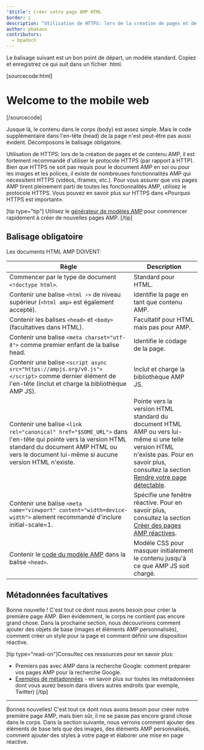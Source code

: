 ```yaml
---
'$title': Créer votre page AMP HTML
$order: 1
description: "Utilisation de HTTPS: lors de la création de pages et de contenu AMP, il est fortement recommandé d'utiliser le protocole HTTPS (par rapport à HTTP). Bien que HTTPS ne soit pas requis pour le document AMP lui-même ou ..."
author: pbakaus
contributors:
  - bpaduch
---
```


Le balisage suivant est un bon point de départ, un modèle standard. Copiez et enregistrez ce qui suit dans un fichier .html.

[sourcecode:html]

<!doctype html>
<html amp lang="en">
  <head>
    <meta charset="utf-8">
    <script async src="https://ampjs.org/v0.js"></script>
    <title>Hello, AMPs</title>
    <link rel="canonical" href="{{doc.url}}">
    <meta name="viewport" content="width=device-width">
    <script type="application/ld+json">
      {
        "@context": "http://schema.org",
        "@type": "NewsArticle",
        "headline": "Open-source framework for publishing content",
        "datePublished": "2015-10-07T12:02:41Z",
        "image": [
          "logo.jpg"
        ]
      }
    </script>
    <style amp-boilerplate>body{-webkit-animation:-amp-start 8s steps(1,end) 0s 1 normal both;-moz-animation:-amp-start 8s steps(1,end) 0s 1 normal both;-ms-animation:-amp-start 8s steps(1,end) 0s 1 normal both;animation:-amp-start 8s steps(1,end) 0s 1 normal both}@-webkit-keyframes -amp-start{from{visibility:hidden}to{visibility:visible}}@-moz-keyframes -amp-start{from{visibility:hidden}to{visibility:visible}}@-ms-keyframes -amp-start{from{visibility:hidden}to{visibility:visible}}@-o-keyframes -amp-start{from{visibility:hidden}to{visibility:visible}}@keyframes -amp-start{from{visibility:hidden}to{visibility:visible}}</style><noscript><style amp-boilerplate>body{-webkit-animation:none;-moz-animation:none;-ms-animation:none;animation:none}</style></noscript>
  </head>
  <body>
    <h1>Welcome to the mobile web</h1>
  </body>
</html>
[/sourcecode]

Jusque là, le contenu dans le corps (body) est assez simple. Mais le code supplémentaire dans l'en-tête (head) de la page n'est peut-être pas aussi évident. Décomposons le balisage obligatoire.

Utilisation de HTTPS: lors de la création de pages et de contenu AMP, il est fortement recommandé d'utiliser le protocole HTTPS (par rapport à HTTP). Bien que HTTPS ne soit pas requis pour le document AMP en soi ou pour les images et les polices, il existe de nombreuses fonctionnalités AMP qui nécessitent HTTPS (vidéos, iframes, etc.). Pour vous assurer que vos pages AMP tirent pleinement parti de toutes les fonctionnalités AMP, utilisez le protocole HTTPS. Vous pouvez en savoir plus sur HTTPS dans <a>«Pourquoi HTTPS est important»</a>.

[tip type="tip"] Utilisez le [générateur de modèles AMP](https://g.co/ampdemo) pour commencer rapidement à créer de nouvelles pages AMP. [/tip]

## Balisage obligatoire

Les documents HTML AMP DOIVENT:

| Règle                                                                                                                                                                                                    | Description                                                                                                                                                                                                                                                                |
| -------------------------------------------------------------------------------------------------------------------------------------------------------------------------------------------------------- | -------------------------------------------------------------------------------------------------------------------------------------------------------------------------------------------------------------------------------------------------------------------------- |
| Commencer par le type de document `<!doctype html>`.                                                                                                                                                     | Standard pour HTML.                                                                                                                                                                                                                                                        |
| Contenir une balise `<html ⚡>` de niveau supérieur (`<html amp>` est également accepté).                                                                                                                | Identifie la page en tant que contenu AMP.                                                                                                                                                                                                                                 |
| Contenir les balises `<head>` et `<body>` (facultatives dans HTML).                                                                                                                                      | Facultatif pour HTML mais pas pour AMP.                                                                                                                                                                                                                                    |
| Contenir une balise `<meta charset="utf-8">` comme premier enfant de la balise head.                                                                                                                     | Identifie le codage de la page.                                                                                                                                                                                                                                            |
| Contenir une balise `<script async src="https://ampjs.org/v0.js"></script>` comme dernier élément de l'en-tête (inclut et charge la bibliothèque AMP JS).                                       | Inclut et charge la bibliothèque AMP JS.                                                                                                                                                                                                                                   |
| Contenir une balise `<link rel="canonical" href="$SOME_URL">` dans l'en-tête qui pointe vers la version HTML standard du document AMP HTML ou vers le document lui-même si aucune version HTML n'existe. | Pointe vers la version HTML standard du document HTML AMP ou vers lui-même si une telle version HTML n'existe pas. Pour en savoir plus, consultez la section [Rendre votre page détectable](../../../../documentation/guides-and-tutorials/optimize-measure/discovery.md). |
| Contenir une balise `<meta name="viewport" content="width=device-width">` alement recommandé d'inclure initial-scale=1.                                                                                    | Spécifie une fenêtre réactive. Pour en savoir plus, consultez la section [Créer des pages AMP réactives](../../../../documentation/guides-and-tutorials/develop/style_and_layout/responsive_design.md).                                                                    |
| Contenir le [code du modèle AMP](../../../../documentation/guides-and-tutorials/learn/spec/amp-boilerplate.md) dans la balise `<head>`.                                                                  | Modèle CSS pour masquer initialement le contenu jusqu'à ce que AMP JS soit chargé.                                                                                                                                                                                         |

## Métadonnées facultatives

Bonne nouvelle ! C'est tout ce dont nous avons besoin pour créer la première page AMP. Bien évidemment, le corps ne contient pas encore grand chose. Dans la prochaine section, nous découvrirons comment ajouter des objets de base (images et éléments AMP personnalisés), comment créer un style pour la page et comment définir une disposition réactive.

[tip type="read-on"]Consultez ces ressources pour en savoir plus:

- Premiers pas avec AMP dans la recherche Google: comment préparer vos pages AMP pour la recherche Google.
- [Exemples de métadonnées](https://github.com/ampproject/amphtml/tree/main/examples/metadata-examples) - en savoir plus sur toutes les métadonnées dont vous aurez besoin dans divers autres endroits (par exemple, Twitter) [/tip]

<hr>

Bonnes nouvelles! C'est tout ce dont nous avons besoin pour créer notre première page AMP, mais bien sûr, il ne se passe pas encore grand chose dans le corps. Dans la section suivante, nous verrons comment ajouter des éléments de base tels que des images, des éléments AMP personnalisés, comment ajouter des styles à votre page et élaborer une mise en page réactive.
